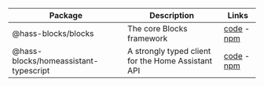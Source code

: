 | Package                               | Description                                        | Links                                                                                                                    |
|---------------------------------------|----------------------------------------------------|--------------------------------------------------------------------------------------------------------------------------|
| @hass-blocks/blocks                   | The core Blocks framework                          | [code](./packages/blocks) - [npm](https://www.npmjs.com/package/@hass-blocks/blocks)                                      |
| @hass-blocks/homeassistant-typescript | A strongly typed client for the Home Assistant API | [code](./packages/homeassistant-typescript) - [npm](https://www.npmjs.com/package/@hass-blocks/homeassistant-typescript) |